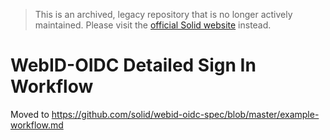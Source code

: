 > This is an archived, legacy repository that is no longer actively maintained. Please visit the [official Solid website](https://solidproject.org/) instead.

# WebID-OIDC Detailed Sign In Workflow

Moved to https://github.com/solid/webid-oidc-spec/blob/master/example-workflow.md
